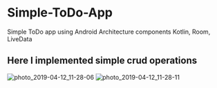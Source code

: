 # Simple-ToDo-App
Simple ToDo app using Android Architecture components Kotlin, Room, LiveData

## Here I implemented simple crud operations 
![photo_2019-04-12_11-28-06](https://user-images.githubusercontent.com/47312133/56016567-12f1a200-5d16-11e9-9f0a-707674a79724.jpg)
![photo_2019-04-12_11-28-11](https://user-images.githubusercontent.com/47312133/56016569-1553fc00-5d16-11e9-838d-c3b40d8ae54c.jpg)
